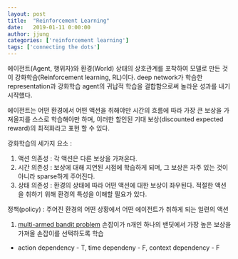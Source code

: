 ```yaml
---
layout: post
title:  "Reinforcement Learning"
date:   2019-01-11 0:00:00
author: jjung
categories: ['reinforcement learning']
tags: ['connecting the dots']
---
```


에이전트(Agent, 행위자)와 환경(World) 상태의 상호관계를 포착하여 모델로 만든 것이 강화학습(Reinforcement learning, RL)이다.
deep network가 학습한 representation과 강화학습 agent의 귀납적 학습을 결합함으로써 놀라운 성과를 내기시작했다.

에이전트는 어떤 환경에서 어떤 액션을 취해야만 시간의 흐름에 따라 가장 큰 보상을 가져올지를 스스로 학습해야만 하며, 이러한 할인된 기대 보상(discounted expected reward)의 최적화라고 표현 할 수 있다.

강화학습의 세가지 요소 :
1. 액션 의존성 : 각 액션은 다른 보상을 가져온다.
2. 시간 의존성 : 보상에 대해 지연된 시점에 학습하게 되며, 그 보상은 자주 있는 것이 아니라 sparse하게 주어진다.
3. 상태 의존성 : 환경의 상태에 따라 어떤 액션에 대한 보상이 좌우된다. 적절한 액션을 취하기 위해 환경의 특성을 이해할 필요가 있다.

정책(policy) : 주어진 환경의 어떤 상황에서 어떤 에이전트가 취하게 되는 일련의 액션



1. [multi-armed bandit problem](link:) 
  손잡이가 n개인 하나의 밴딧에서 가장 높은 보상을 가져올 손잡이를 선택하도록 학습
  - action dependency - T, time dependeny - F, context dependency - F



